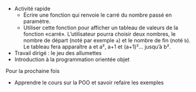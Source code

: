 * Activité rapide
  * Écrire une fonction qui renvoie le carré du nombre passé en paramètre.
  * Utiliser cette fonction pour afficher un tableau de valeurs de la fonction
    «carré». L’utilisateur pourra choisir deux nombres, le nombre de départ
    (noté par exemple `a`) et le nombre de fin (noté `b`). Le tableau fera
    apparaître a et a², a+1 et (a+1)²… jusqu’à b².
* Travail dirigé : le jeu des allumettes
* Introduction à la programmation orientée objet

Pour la prochaine fois

* Apprendre le cours sur la POO et savoir refaire les exemples
